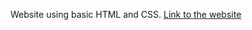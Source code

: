 Website using basic HTML and CSS.
[Link to the website](https://praj-pawar.github.io/personal-website-with-html/)
